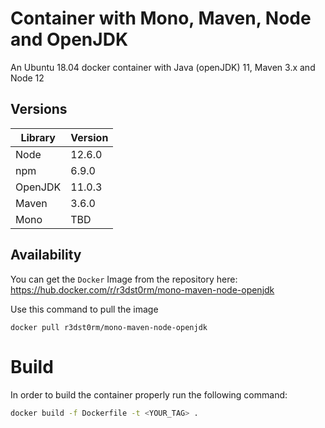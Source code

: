 # Container with Mono, Maven, Node and OpenJDK

An Ubuntu 18.04 docker container with Java (openJDK) 11, Maven 3.x and Node 12

## Versions

| Library | Version |
|---------|---------|
| Node    | 12.6.0  |
| npm     | 6.9.0   |
| OpenJDK | 11.0.3  |
| Maven   | 3.6.0   |
| Mono    | TBD     |

## Availability

You can get the `Docker` Image from the repository here: https://hub.docker.com/r/r3dst0rm/mono-maven-node-openjdk

Use this command to pull the image
```
docker pull r3dst0rm/mono-maven-node-openjdk
```

# Build

In order to build the container properly run the following command:

```bash
docker build -f Dockerfile -t <YOUR_TAG> .
```